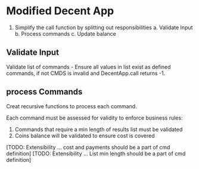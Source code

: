 # Modified Decent App 

1. Simplify the call function by splitting out responsibilities
    a. Validate Input
    b. Process commands
    c. Update balance

## Validate Input

Validate list of commands - Ensure all values in list exist as defined commands, if not CMDS is invalid and DecentApp.call returns -1.

## process Commands

Creat recursive functions to process each command.

Each command must be assessed for validity to enforce business rules:

1. Commands that require a min length of results list must be validated
2. Coins balance will be validated to ensure cost is covered

[TODO: Extensibility ... cost and payments should be a part of cmd definition]
[TODO: Extensibility ... List min length should be a part of cmd definition]

    
